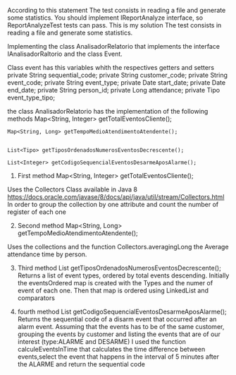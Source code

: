 According to this statement
The test consists in reading a file and generate some statistics.
You should implement IReportAnalyze interface, so ReportAnalyzeTest tests can pass.
This is my solution
The test consists in reading a file and generate some statistics.
 


Implementing the class AnalisadorRelatorio that implements the interface IAnalisadorRaltorio and the class Event.

Class event has  this  variables whith the respectives getters and setters
private String sequential_code;
	private String customer_code;
	private String event_code;
	private String event_type;
	private Date start_date;
	private Date end_date;
	private String person_id;
	private Long attendance;
	private Tipo event_type_tipo;



the class AnalisadorRelatorio  has the implementation of the following methods
    Map<String, Integer> getTotalEventosCliente();

    Map<String, Long> getTempoMedioAtendimentoAtendente();

    
    List<Tipo> getTiposOrdenadosNumerosEventosDecrescente();

    List<Integer> getCodigoSequencialEventosDesarmeAposAlarme();



1.	First method    Map<String, Integer> getTotalEventosCliente();

Uses the Collectors Class available in  Java 8 
https://docs.oracle.com/javase/8/docs/api/java/util/stream/Collectors.html
In order to group the collection by one attribute and count the number of register of each one

2.	Second method      Map<String, Long> getTempoMedioAtendimentoAtendente();

Uses the collections and the function Collectors.averagingLong the  Average attendance time by person.

3.	Third method	    List<Tipo> getTiposOrdenadosNumerosEventosDecrescente();
 Returns a list of event types, ordered by total events descending. Initially the  eventsOrdered  map is created with the Types and the numer of event of each one.
Then that map is ordered using LinkedList  and comparators

4.	fourth method  List<Integer> getCodigoSequencialEventosDesarmeAposAlarme();
Returns the sequential code of a disarm event that occurred after an alarm event.
Assuming that the events has to be of the same customer, grouping the events by customer and listing the events that are of our interest (type:ALARME and DESARME)  I used the function calculeEventsInTime that calculates the time difference between events,select the event that happens in the interval of 5 minutes after the ALARME  and return the sequential code
